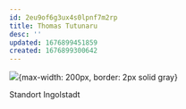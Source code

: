 ```yaml
---
id: 2eu9of6g3ux4s0lpnf7m2rp
title: Thomas Tutunaru
desc: ''
updated: 1676899451859
created: 1676899300642
---
```

![](/assets/images/2023-02-20-14-22-14.png){max-width: 200px, border: 2px solid gray}

Standort Ingolstadt